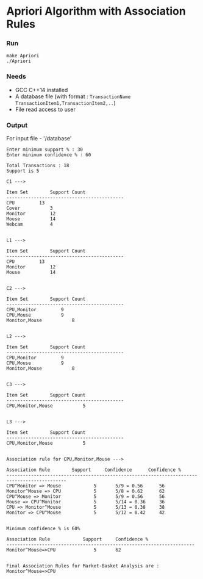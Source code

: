 # Apriori Algorithm with Association Rules

### Run
`make Apriori`  
`./Apriori`

### Needs
* GCC C++14 installed
* A database file (with format : `TransactionName TransactionItem1,TransactionItem2,..`)
* File read access to user

### Output
For input file - '/database'

```
Enter minimum support % : 30        
Enter minimum confidence % : 60

Total Transactions : 18
Support is 5

C1 --->

Item Set		Support Count
-------------------------------------------
CPU			13
Cover			3
Monitor			12
Mouse			14
Webcam			4


L1 --->

Item Set		Support Count
-------------------------------------------
CPU			13
Monitor			12
Mouse			14


C2 --->

Item Set		Support Count
-------------------------------------------
CPU,Monitor			9
CPU,Mouse			9
Monitor,Mouse			8


L2 --->

Item Set		Support Count
-------------------------------------------
CPU,Monitor			9
CPU,Mouse			9
Monitor,Mouse			8


C3 --->

Item Set		Support Count
-------------------------------------------
CPU,Monitor,Mouse			5


L3 --->

Item Set		Support Count
-------------------------------------------
CPU,Monitor,Mouse			5


Association rule for CPU,Monitor,Mouse --->

Association Rule		Support		Confidence		Confidence %
--------------------------------------------------------------------------------------------
CPU^Monitor => Mouse			5		5/9 = 0.56		56
Monitor^Mouse => CPU			5		5/8 = 0.62		62
CPU^Mouse => Monitor			5		5/9 = 0.56		56
Mouse => CPU^Monitor			5		5/14 = 0.36		36
CPU => Monitor^Mouse			5		5/13 = 0.38		38
Monitor => CPU^Mouse			5		5/12 = 0.42		42


Minimum confidence % is 60%

Association Rule			Support		Confidence %
---------------------------------------------------------------------
Monitor^Mouse=>CPU				5		62


Final Association Rules for Market-Basket Analysis are :
Monitor^Mouse=>CPU


```
